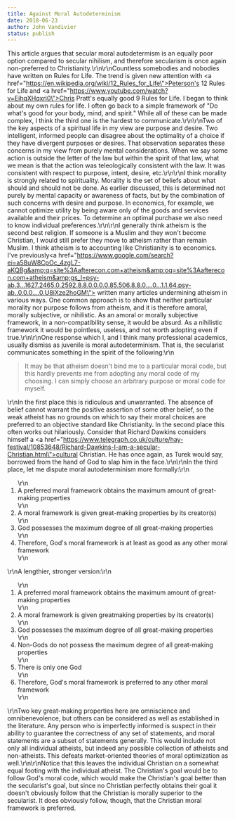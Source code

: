 ```yaml
---
title: Against Moral Autodeterminism
date: 2018-06-23
author: John Vandivier
status: publish
---
```


This article argues that secular moral autodetermism is an equally poor option compared to secular nihilism, and therefore secularism is once again non-preferred to Christianity.\r\n\r\nCountless somebodies and nobodies have written on Rules for Life. The trend is given new attention with <a href=\"https://en.wikipedia.org/wiki/12_Rules_for_Life\">Peterson's 12 Rules for Life</a> and <a href=\"https://www.youtube.com/watch?v=EihqXHqxri0\">Chris Pratt's equally good 9 Rules for Life</a>. I began to think about my own rules for life. I often go back to a simple framework of \"Do what's good for your body, mind, and spirit.\" While all of these can be made complex, I think the third one is the hardest to communicate.\r\n\r\nTwo of the key aspects of a spiritual life in my view are purpose and desire. Two intelligent, informed people can disagree about the optimality of a choice if they have divergent purposes or desires. That observation separates these concerns in my view from purely mental considerations. When we say some action is outside the letter of the law but within the spirit of that law, what we mean is that the action was teleologically consistent with the law. It was consistent with respect to purpose, intent, desire, etc.\r\n\r\nI think morality is strongly related to spirituality. Morality is the set of beliefs about what should and should not be done. As earlier discussed, this is determined not purely by mental capacity or awareness of facts, but by the combination of such concerns with desire and purpose. In economics, for example, we cannot optimize utility by being aware only of the goods and services available and their prices. To determine an optimal purchase we also need to know individual preferences.\r\n\r\nI generally think atheism is the second best religion. If someone is a Muslim and they won't become Christian, I would still prefer they move to atheism rather than remain Muslim. I think atheism is to accounting like Christianity is to economics. I've previously<a href=\"https://www.google.com/search?ei=a58uW8CpOc_4zgL7-aKQBg&amp;q=site%3Aafterecon.com+atheism&amp;oq=site%3Aafterecon.com+atheism&amp;gs_l=psy-ab.3...1627.2465.0.2592.8.8.0.0.0.0.85.506.8.8.0....0...1.1.64.psy-ab..0.0.0....0.U8iXze2hoGM\"> written many articles</a> undermining atheism in various ways. One common approach is to show that neither particular morality nor purpose follows from atheism, and it is therefore amoral, morally subjective, or nihilistic. As an amoral or morally subjective framework, in a non-compatibility sense, it would be absurd. As a nihilistic framework it would be pointless, useless, and not worth adopting even if true.\r\n\r\nOne response which I, and I think many professional academics, usually dismiss as juvenile is moral autodeterminism. That is, the secularist communicates something in the spirit of the following:\r\n<blockquote>It may be that atheism doesn't bind me to a particular moral code, but this hardly prevents me from adopting any moral code of my choosing. I can simply choose an arbitrary purpose or moral code for myself.</blockquote>\r\nIn the first place this is ridiculous and unwarranted. The absence of belief cannot warrant the positive assertion of some other belief, so the weak atheist has no grounds on which to say their moral choices are preferred to an objective standard like Christianity. In the second place this often works out hilariously. Consider that Richard Dawkins considers himself a <a href=\"https://www.telegraph.co.uk/culture/hay-festival/10853648/Richard-Dawkins-I-am-a-secular-Christian.html\">cultural Christian</a>. He has once again, as Turek would say, borrowed from the hand of God to slap him in the face.\r\n\r\nIn the third place, let me dispute moral autodeterminism more formally:\r\n<ol>\r\n 	<li>A preferred moral framework obtains the maximum amount of great-making properties</li>\r\n 	<li>A moral framework is given great-making properties by its creator(s)</li>\r\n 	<li>God possesses the maximum degree of all great-making properties</li>\r\n 	<li>Therefore, God's moral framework is at least as good as any other moral framework</li>\r\n</ol>\r\nA lengthier, stronger version:\r\n<ol>\r\n 	<li>A preferred moral framework obtains the maximum amount of great-making properties</li>\r\n 	<li>A moral framework is given greatmaking properties by its creator(s)</li>\r\n 	<li>God possesses the maximum degree of all great-making properties</li>\r\n 	<li>Non-Gods do not possess the maximum degree of all great-making properties</li>\r\n 	<li>There is only one God</li>\r\n 	<li>Therefore, God's moral framework is preferred to any other moral framework</li>\r\n</ol>\r\nTwo key great-making properties here are omniscience and omnibenevolence, but others can be considered as well as established in the literature. Any person who is imperfectly informed is suspect in their ability to guarantee the correctness of any set of statements, and moral statements are a subset of statements generally. This would include not only all individual atheists, but indeed any possible collection of atheists and non-atheists. This defeats market-oriented theories of moral optimization as well.\r\n\r\nNotice that this leaves the individual Christian on a somewhat equal footing with the individual atheist. The Christian's goal would be to follow God's moral code, which would make the Christian's goal better than the secularist's goal, but since no Christian perfectly obtains their goal it doesn't obviously follow that the Christian is morally superior to the secularist. It does obviously follow, though, that the Christian moral framework is preferred.